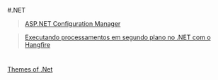 #.NET

> [ASP.NET Configuration Manager](./configuration-manager)

> [Executando processamentos em segundo plano no .NET com o Hangfire](./hangfire)



#

[Themes of .Net](https://themesof.net/)
